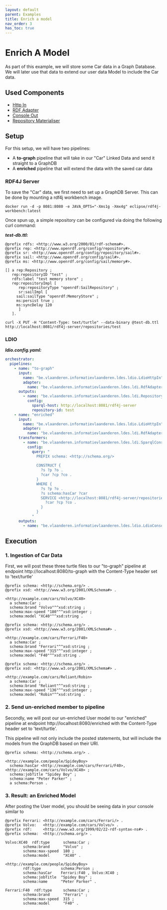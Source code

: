 ```yaml
---
layout: default
parent: Examples
title: Enrich a model
nav_order: 3
has_toc: true
---
```


# Enrich A Model

As part of this example, we will store some Car data in a Graph Database. 
We will later use that data to extend our user data Model to include the Car data.

## Used Components

- [Http In](../ldio-inputs/ldio-http-in)
- [RDF Adapter](../ldio-adapters/ldio-rdf-adapter.md)
- [Console Out](../ldio-outputs/ldio-console-out)
- [Repository Materialiser](../ldio-outputs/ldio-repository-materialiser)

## Setup

For this setup, we will have two pipelines:
- A **to-graph** pipeline that will take in our "Car" Linked Data and send it straight to a GraphDB
- A **enriched** pipeline that will extend the data with the saved car data

### RDF4J Server

To save the "Car" data, we first need to set up a GraphDB Server.
This can be done by mounting a rdf4j workbench image.

````shell
docker run -d -p 8081:8080 -e JAVA_OPTS="-Xms1g -Xmx4g" eclipse/rdf4j-workbench:latest
````

Once spun up, a simple repository can be configured via doing the following curl command:

***test-db.ttl:***
````text
@prefix rdfs: <http://www.w3.org/2000/01/rdf-schema#>.
@prefix rep: <http://www.openrdf.org/config/repository#>.
@prefix sr: <http://www.openrdf.org/config/repository/sail#>.
@prefix sail: <http://www.openrdf.org/config/sail#>.
@prefix ms: <http://www.openrdf.org/config/sail/memory#>.

[] a rep:Repository ;
   rep:repositoryID "test" ;
   rdfs:label "test memory store" ;
   rep:repositoryImpl [
      rep:repositoryType "openrdf:SailRepository" ;
      sr:sailImpl [
	 sail:sailType "openrdf:MemoryStore" ;
	 ms:persist true ;
	 ms:syncDelay 120
      ]
   ].
````

````shell
curl -X PUT -H "Content-Type: text/turtle" --data-binary @test-db.ttl http://localhost:8081/rdf4j-server/repositories/test
````

### LDIO

***ldio.config.yaml:***
```yaml
orchestrator:
  pipelines:
    - name: "to-graph"
      input:
        name: "be.vlaanderen.informatievlaanderen.ldes.ldio.LdioHttpIn"
        adapter:
          name: "be.vlaanderen.informatievlaanderen.ldes.ldi.RdfAdapter"
      outputs:
        - name: "be.vlaanderen.informatievlaanderen.ldes.ldi.RepositoryMaterialiser"
          config:
            sparql-host: http://localhost:8081/rdf4j-server
            repository-id: test
    - name: "enriched"
      input:
        name: "be.vlaanderen.informatievlaanderen.ldes.ldio.LdioHttpIn"
        adapter:
          name: "be.vlaanderen.informatievlaanderen.ldes.ldi.RdfAdapter"
      transformers:
        - name: "be.vlaanderen.informatievlaanderen.ldes.ldi.SparqlConstructTransformer"
          config:
            query: "
              PREFIX schema: <http://schema.org/>
            
              CONSTRUCT {
                ?s ?p ?o .
                ?car ?cp ?co .
              }
              WHERE { 
                ?s ?p ?o .
                ?s schema:hasCar ?car
                SERVICE <http://localhost:8081/rdf4j-server/repositories/test> { 
                  ?car ?cp ?co .
                }
              }
            "
      outputs:
        - name: "be.vlaanderen.informatievlaanderen.ldes.ldio.LdioConsoleOut"
```

## Execution

### 1. Ingestion of Car Data

First, we will post these three turtle files to our "to-graph" pipeline at endpoint http://localhost:8080/to-graph 
with the Content-Type header set to 'text/turtle'

````text
@prefix schema: <http://schema.org/> .
@prefix xsd: <http://www.w3.org/2001/XMLSchema#> .

<http://example.com/cars/Volvo/XC40>
  a schema:Car ;
  schema:brand "Volvo"^^xsd:string ;
  schema:max-speed "180"^^xsd:integer ;
  schema:model "XC40"^^xsd:string .
````

````text
@prefix schema: <http://schema.org/> .
@prefix xsd: <http://www.w3.org/2001/XMLSchema#> .

<http://example.com/cars/Ferrari/F40>
  a schema:Car ;
  schema:brand "Ferrari"^^xsd:string ;
  schema:max-speed "315"^^xsd:integer ;
  schema:model "F40"^^xsd:string .
````

````text
@prefix schema: <http://schema.org/> .
@prefix xsd: <http://www.w3.org/2001/XMLSchema#> .

<http://example.com/cars/Reliant/Robin>
  a schema:Car ;
  schema:brand "Reliant"^^xsd:string ;
  schema:max-speed "136"^^xsd:integer ;
  schema:model "Robin"^^xsd:string .
````

### 2. Send un-enriched member to pipeline

Secondly, we will post our un-enriched User model to our "enriched" pipeline at endpoint http://localhost:8080/enriched
with the Content-Type header set to 'text/turtle'.

This pipeline will not only include the posted statements, but will include the models from the GraphDB based on their URI.

````text
@prefix schema: <http://schema.org/> .

<http://example.com/people/SpideyBoy>
  schema:hasCar <http://example.com/cars/Ferrari/F40>, <http://example.com/cars/Volvo/XC40> ;
  schema:jobTitle "Spidey Boy" ;
  schema:name "Peter Parker" ;
  a schema:Person .
````

### 3. Result: an Enriched Model

After posting the User model, you should be seeing data in your console similar to
````text
@prefix Ferrari: <http://example.com/cars/Ferrari/> .
@prefix Volvo:   <http://example.com/cars/Volvo/> .
@prefix rdf:     <http://www.w3.org/1999/02/22-rdf-syntax-ns#> .
@prefix schema:  <http://schema.org/> .

Volvo:XC40  rdf:type      schema:Car ;
        schema:brand      "Volvo" ;
        schema:max-speed  180 ;
        schema:model      "XC40" .

<http://example.com/people/SpideyBoy>
        rdf:type         schema:Person ;
        schema:hasCar    Ferrari:F40 , Volvo:XC40 ;
        schema:jobTitle  "Spidey Boy" ;
        schema:name      "Peter Parker" .

Ferrari:F40  rdf:type     schema:Car ;
        schema:brand      "Ferrari" ;
        schema:max-speed  315 ;
        schema:model      "F40" .
````
